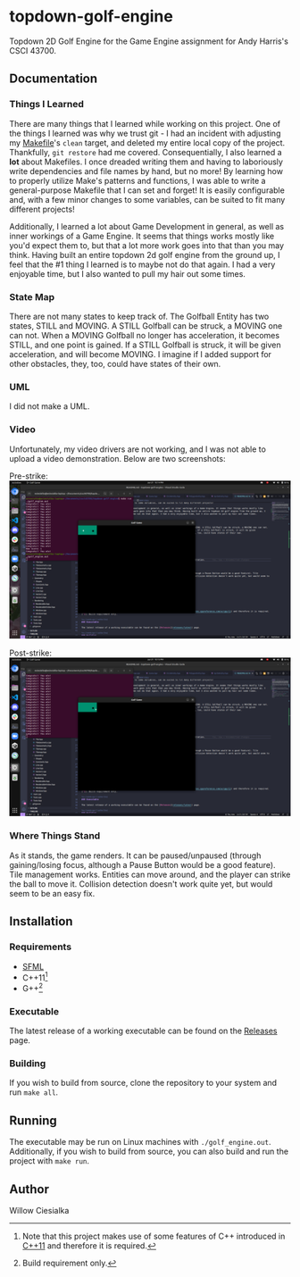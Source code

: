 # topdown-golf-engine
Topdown 2D Golf Engine for the Game Engine assignment for Andy Harris's CSCI 43700.

## Documentation
### Things I Learned

There are many things that I learned while working on this project. One of the things I learned was why we trust git - I had an incident with adjusting my [Makefile](Makefile)'s `clean` target, and deleted my entire local copy of the project. Thankfully, `git restore` had me covered. Consequentially, I also learned a __lot__ about Makefiles. I once dreaded writing them and having to laboriously write dependencies and file names by hand, but no more! By learning how to properly utilize Make's patterns and functions, I was able to write a general-purpose Makefile that I can set and forget! It is easily configurable and, with a few minor changes to some variables, can be suited to fit many different projects!

Additionally, I learned a lot about Game Development in general, as well as inner workings of a Game Engine. It seems that things works mostly like you'd expect them to, but that a lot more work goes into that than you may think. Having built an entire topdown 2d golf engine from the ground up, I feel that the #1 thing I learned is to maybe not do that again. I had a very enjoyable time, but I also wanted to pull my hair out some times.

### State Map

There are not many states to keep track of. The Golfball Entity has two states, STILL and MOVING. A STILL Golfball can be struck, a MOVING one can not. When a MOVING Golfball no longer has acceleration, it becomes STILL, and one point is gained. If a STILL Golfball is struck, it will be given acceleration, and will become MOVING. I imagine if I added support for other obstacles, they, too, could have states of their own.

### UML

I did not make a UML.

### Video

Unfortunately, my video drivers are not working, and I was not able to upload a video demonstration. Below are two screenshots:

Pre-strike:
![pre-strike](<Screenshot from 2023-06-21 22-14-52.png>)

Post-strike:
![post-strike](image.png)

### Where Things Stand

As it stands, the game renders. It can be paused/unpaused (through gaining/losing focus, although a Pause Button would be a good feature). Tile management works. Entities can move around, and the player can strike the ball to move it. Collision detection doesn't work quite yet, but would seem to be an easy fix. 

## Installation

### Requirements

- [SFML](https://www.sfml-dev.org/)
- C++11[^1]
- G++[^2]

[^1]: Note that this project makes use of some features of C++ introduced in [C++11](https://en.cppreference.com/w/cpp/11) and therefore it is required.
[^2]: Build requirement only.

### Executable

The latest release of a working executable can be found on the [Releases](releases/latest) page.

### Building

If you wish to build from source, clone the repository to your system and run `make all`.

## Running

The executable may be run on Linux machines with `./golf_engine.out`. Additionally, if you wish to build from source, you can also build and run the project with `make run`.

## Author

Willow Ciesialka